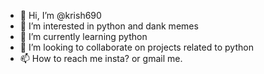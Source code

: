 - 👋 Hi, I’m @krish690
- 👀 I’m interested in python and dank memes
- 🌱 I’m currently learning python
- 💞️ I’m looking to collaborate on projects related to python
- 📫 How to reach me insta? or gmail me.

<!---
krish690/krish690 is a ✨ special ✨ repository because its `README.md` (this file) appears on your GitHub profile.
You can click the Preview link to take a look at your changes.
--->
